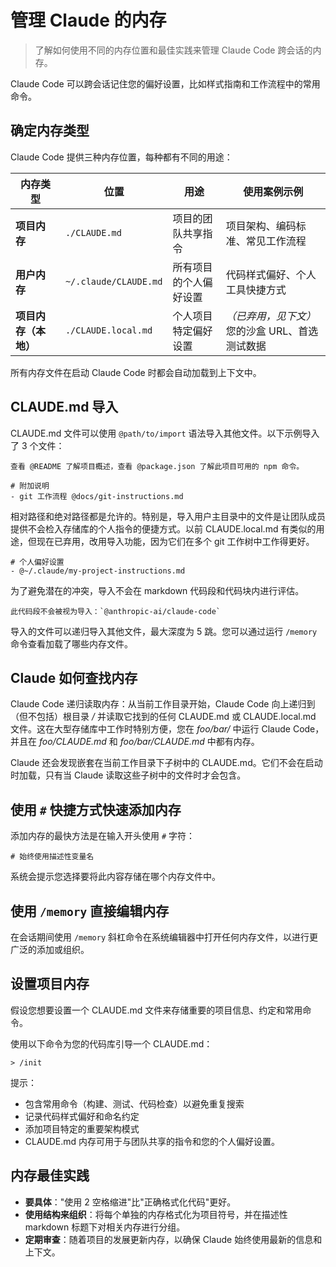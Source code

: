 # 管理 Claude 的内存

> 了解如何使用不同的内存位置和最佳实践来管理 Claude Code 跨会话的内存。

Claude Code 可以跨会话记住您的偏好设置，比如样式指南和工作流程中的常用命令。

## 确定内存类型

Claude Code 提供三种内存位置，每种都有不同的用途：

| 内存类型         | 位置                    | 用途          | 使用案例示例                      |
| ------------ | --------------------- | ----------- | --------------------------- |
| **项目内存**     | `./CLAUDE.md`         | 项目的团队共享指令   | 项目架构、编码标准、常见工作流程            |
| **用户内存**     | `~/.claude/CLAUDE.md` | 所有项目的个人偏好设置 | 代码样式偏好、个人工具快捷方式             |
| **项目内存（本地）** | `./CLAUDE.local.md`   | 个人项目特定偏好设置  | *（已弃用，见下文）* 您的沙盒 URL、首选测试数据 |

所有内存文件在启动 Claude Code 时都会自动加载到上下文中。

## CLAUDE.md 导入

CLAUDE.md 文件可以使用 `@path/to/import` 语法导入其他文件。以下示例导入了 3 个文件：

```
查看 @README 了解项目概述，查看 @package.json 了解此项目可用的 npm 命令。

# 附加说明
- git 工作流程 @docs/git-instructions.md
```

相对路径和绝对路径都是允许的。特别是，导入用户主目录中的文件是让团队成员提供不会检入存储库的个人指令的便捷方式。以前 CLAUDE.local.md 有类似的用途，但现在已弃用，改用导入功能，因为它们在多个 git 工作树中工作得更好。

```
# 个人偏好设置
- @~/.claude/my-project-instructions.md
```

为了避免潜在的冲突，导入不会在 markdown 代码段和代码块内进行评估。

```
此代码段不会被视为导入：`@anthropic-ai/claude-code`
```

导入的文件可以递归导入其他文件，最大深度为 5 跳。您可以通过运行 `/memory` 命令查看加载了哪些内存文件。

## Claude 如何查找内存

Claude Code 递归读取内存：从当前工作目录开始，Claude Code 向上递归到（但不包括）根目录 */* 并读取它找到的任何 CLAUDE.md 或 CLAUDE.local.md 文件。这在大型存储库中工作时特别方便，您在 *foo/bar/* 中运行 Claude Code，并且在 *foo/CLAUDE.md* 和 *foo/bar/CLAUDE.md* 中都有内存。

Claude 还会发现嵌套在当前工作目录下子树中的 CLAUDE.md。它们不会在启动时加载，只有当 Claude 读取这些子树中的文件时才会包含。

## 使用 `#` 快捷方式快速添加内存

添加内存的最快方法是在输入开头使用 `#` 字符：

```
# 始终使用描述性变量名
```

系统会提示您选择要将此内容存储在哪个内存文件中。

## 使用 `/memory` 直接编辑内存

在会话期间使用 `/memory` 斜杠命令在系统编辑器中打开任何内存文件，以进行更广泛的添加或组织。

## 设置项目内存

假设您想要设置一个 CLAUDE.md 文件来存储重要的项目信息、约定和常用命令。

使用以下命令为您的代码库引导一个 CLAUDE.md：

```
> /init 
```

<Tip>
  提示：

  * 包含常用命令（构建、测试、代码检查）以避免重复搜索
  * 记录代码样式偏好和命名约定
  * 添加项目特定的重要架构模式
  * CLAUDE.md 内存可用于与团队共享的指令和您的个人偏好设置。
</Tip>

## 内存最佳实践

* **要具体**："使用 2 空格缩进"比"正确格式化代码"更好。
* **使用结构来组织**：将每个单独的内存格式化为项目符号，并在描述性 markdown 标题下对相关内存进行分组。
* **定期审查**：随着项目的发展更新内存，以确保 Claude 始终使用最新的信息和上下文。
